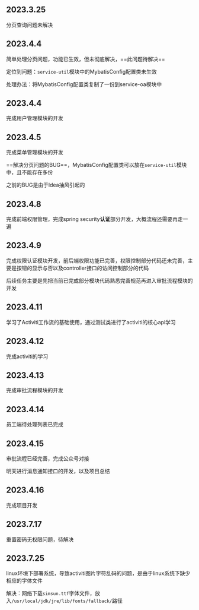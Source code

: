 ## 2023.3.25

分页查询问题未解决

## 2023.4.4

简单处理分页问题，功能已生效，但未彻底解决，==此问题待解决==

定位到问题：`service-util`模块中的MybatisConfig配置类未生效

处理办法：将MybatisConfig配置类复制了一份到service-oa模块中

## 2023.4.4

完成用户管理模块的开发

## 2023.4.5

完成菜单管理模块的开发

==解决分页问题的BUG==，MybatisConfig配置类可以放在`service-util`模块中，且不能存在多份

之前的BUG是由于Idea抽风引起的

## 2023.4.8

完成前端权限管理，完成spring security**认证**部分开发，大概流程还需要再走一遍

## 2023.4.9

完成权限认证模块开发，前后端权限功能已完善，权限控制部分代码还未完善，主要是按钮的显示与否以及controller接口的访问控制部分的代码

后续任务主要是先把当前已完成部分模块代码熟悉完善规范再进入审批流程模块的开发

## 2023.4.11

学习了Activiti工作流的基础使用，通过测试类进行了activiti的核心api学习

## 2023.4.12

完成activiti的学习

## 2023.4.13

完成审批流程模块的开发

## 2023.4.14

员工端待处理列表已完成

## 2023.4.15

审批流程已经完善，完成公众号对接

明天进行消息通知接口的开发，以及项目总结

## 2023.4.16

完成项目开发



## 2023.7.17

重置密码无权限问题，待解决

## 2023.7.25

linux环境下部署系统，导致activiti图片字符乱码的问题，是由于linux系统下缺少相应的字体文件

解决：网络下载`simsun.ttf`字体文件，放入`/usr/local/jdk/jre/lib/fonts/fallback/`路径